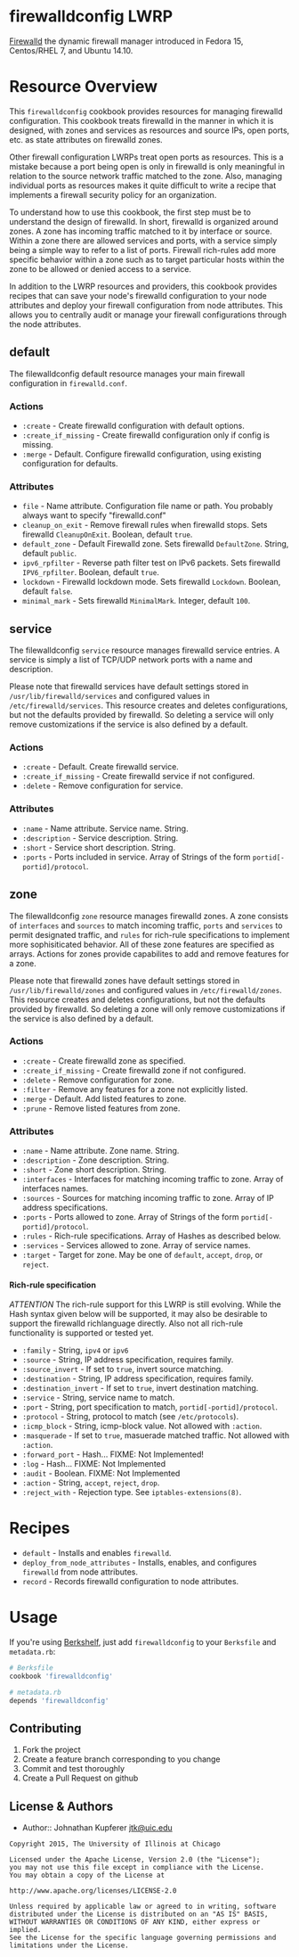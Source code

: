 firewalldconfig LWRP
====================

[Firewalld](https://fedoraproject.org/wiki/FirewallD) the dynamic firewall
manager introduced in Fedora 15, Centos/RHEL 7, and Ubuntu 14.10.

# Resource Overview

This `firewalldconfig` cookbook provides resources for managing firewalld
configuration. This cookbook treats firewalld in the manner in which it is
designed, with zones and services as resources and source IPs, open ports,
etc. as state attributes on firewalld zones.

Other firewall configuration LWRPs treat open ports as resources. This is a
mistake because a port being open is only in firewalld is only meaningful in
relation to the source network traffic matched to the zone. Also, managing
individual ports as resources makes it quite difficult to write a recipe that
implements a firewall security policy for an organization.

To understand how to use this cookbook, the first step must be to understand
the design of firewalld. In short, firewalld is organized around zones. A
zone has incoming traffic matched to it by interface or source. Within a zone
there are allowed services and ports, with a service simply being a simple way
to refer to a list of ports. Firewall rich-rules add more specific behavior
within a zone such as to target particular hosts within the zone to be allowed
or denied access to a service.

In addition to the LWRP resources and providers, this cookbook provides recipes
that can save your node's firewalld configuration to your node attributes and
deploy your firewall configuration from node attributes. This allows you to
centrally audit or manage your firewall configurations through the node
attributes.

## default

The filewalldconfig default resource manages your main firewall configuration
in `firewalld.conf`.

### Actions

* `:create` - Create firewalld configuration with default options.
* `:create_if_missing` - Create firewalld configuration only if config is missing.
* `:merge` - Default. Configure firewalld configuration, using existing configuration for defaults.

### Attributes

* `file` - Name attribute. Configuration file name or path. You probably always want to specify "firewalld.conf"
* `cleanup_on_exit` - Remove firewall rules when firewalld stops. Sets firewalld `CleanupOnExit`. Boolean, default `true`.
* `default_zone` - Default Firewalld zone. Sets firewalld `DefaultZone`. String, default `public`.
* `ipv6_rpfilter` - Reverse path filter test on IPv6 packets. Sets firewalld `IPV6_rpfilter`. Boolean, default `true`.
* `lockdown` - Firewalld lockdown mode. Sets firewalld `Lockdown`. Boolean, default `false`.
* `minimal_mark` - Sets firewalld `MinimalMark`. Integer, default `100`.

## service

The filewalldconfig `service` resource manages firewalld service entries.
A service is simply a list of TCP/UDP network ports with a name and
description.

Please note that firewalld services have default settings stored in
`/usr/lib/firewalld/services` and configured values in
`/etc/firewalld/services`. This resource creates and deletes configurations,
but not the defaults provided by firewalld. So deleting a service will only
remove customizations if the service is also defined by a default.

### Actions

* `:create` - Default. Create firewalld service.
* `:create_if_missing` - Create firewalld service if not configured.
* `:delete` - Remove configuration for service.

### Attributes

* `:name` - Name attribute. Service name. String.
* `:description` - Service description. String.
* `:short` - Service short description. String.
* `:ports` - Ports included in service. Array of Strings of the form `portid[-portid]/protocol`.

## zone

The filewalldconfig `zone` resource manages firewalld zones. A zone consists
of `interfaces` and `sources` to match incoming traffic, `ports` and `services`
to permit designated traffic, and `rules` for rich-rule specifications to
implement more sophisiticated behavior. All of these zone features are
specified as arrays. Actions for zones provide capabilites to add and remove
features for a zone.

Please note that firewalld zones have default settings stored in
`/usr/lib/firewalld/zones` and configured values in
`/etc/firewalld/zones`. This resource creates and deletes configurations,
but not the defaults provided by firewalld. So deleting a zone will only
remove customizations if the service is also defined by a default.

### Actions

* `:create` - Create firewalld zone as specified.
* `:create_if_missing` - Create firewalld zone if not configured.
* `:delete` - Remove configuration for zone.
* `:filter` - Remove any features for a zone not explicitly listed.
* `:merge` - Default. Add listed features to zone.
* `:prune` - Remove listed features from zone.

### Attributes

* `:name` - Name attribute. Zone name. String.
* `:description` - Zone description. String.
* `:short` - Zone short description. String.
* `:interfaces` - Interfaces for matching incoming traffic to zone. Array of interfaces names.
* `:sources` - Sources for matching incoming traffic to zone. Array of IP address specifications.
* `:ports` - Ports allowed to zone. Array of Strings of the form `portid[-portid]/protocol`.
* `:rules` - Rich-rule specifications. Array of Hashes as described below.
* `:services` - Services allowed to zone. Array of service names.
* `:target` - Target for zone. May be one of `default`, `accept`, `drop`, or `reject`.

#### Rich-rule specification

_ATTENTION_ The rich-rule support for this LWRP is still evolving. While the
Hash syntax given below will be supported, it may also be desirable to support
the firewalld richlanguage directly. Also not all rich-rule functionality is
supported or tested yet.

* `:family` - String, `ipv4` or `ipv6`
* `:source` - String, IP address specification, requires family.
* `:source_invert` - If set to `true`, invert source matching.
* `:destination` - String, IP address specification, requires family.
* `:destination_invert` - If set to `true`, invert destination matching.
* `:service` - String, service name to match.
* `:port` - String, port specification to match, `portid[-portid]/protocol`.
* `:protocol` - String, protocol to match (see `/etc/protocols`).
* `:icmp_block` - String, icmp-block value. Not allowed with `:action`.
* `:masquerade` - If set to `true`, masuerade matched traffic. Not allowed with `:action`.
* `:forward_port` - Hash... FIXME: Not Implemented!
* `:log` - Hash... FIXME: Not Implemented
* `:audit` - Boolean. FIXME: Not Implemented
* `:action` - String, `accept`, `reject`, `drop`.
* `:reject_with` - Rejection type. See `iptables-extensions(8)`.

# Recipes

* `default` - Installs and enables `firewalld`.
* `deploy_from_node_attributes` - Installs, enables, and configures `firewalld` from node attributes.
* `record` - Records firewalld configuration to node attributes.

# Usage

If you're using [Berkshelf](http://berkshelf.com/), just add `firewalldconfig` to your
`Berksfile` and `metadata.rb`:

```ruby
# Berksfile
cookbook 'firewalldconfig'

# metadata.rb
depends 'firewalldconfig'
```

Contributing
------------
1. Fork the project
2. Create a feature branch corresponding to you change
3. Commit and test thoroughly
4. Create a Pull Request on github


License & Authors
-----------------
- Author:: Johnathan Kupferer <jtk@uic.edu>

```text
Copyright 2015, The University of Illinois at Chicago

Licensed under the Apache License, Version 2.0 (the "License");
you may not use this file except in compliance with the License.
You may obtain a copy of the License at

http://www.apache.org/licenses/LICENSE-2.0

Unless required by applicable law or agreed to in writing, software
distributed under the License is distributed on an "AS IS" BASIS,
WITHOUT WARRANTIES OR CONDITIONS OF ANY KIND, either express or implied.
See the License for the specific language governing permissions and
limitations under the License.
```
